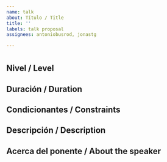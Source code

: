 ```yaml
---
name: talk
about: Título / Title
title: ''
labels: talk proposal
assignees: antoniobusrod, jonastg

---
```


# <!--- Título / Title -->

## Nivel / Level
<!--- Principiante / Beginner -->
<!--- Intermedio / Intermediate -->
<!--- Avanzado / Advanced -->

## Duración / Duration
<!-- 30 minuntos / 30 minutes -->
<!-- 45 minuntos / 45 minutes -->
<!-- 1 hora / 1 hour -->

## Condicionantes / Constraints
<!-- Condicionantes, por ejemplo una fecha específica -->
<!-- Any constraints you have, e.g. specific dates -->

## Descripción / Description
<!--- Describe your talk proposal -->

## Acerca del ponente / About the speaker
<!--- Tell us about you, previous talks or current JavaScript interests -->
